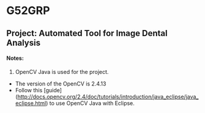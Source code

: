 # G52GRP

## Project: Automated Tool for Image Dental Analysis

#### Notes:
 1. OpenCV Java is used for the project.
   - The version of the OpenCV is 2.4.13  
   - Follow this [guide] (http://docs.opencv.org/2.4/doc/tutorials/introduction/java_eclipse/java_eclipse.html) to use OpenCV Java with Eclipse.
